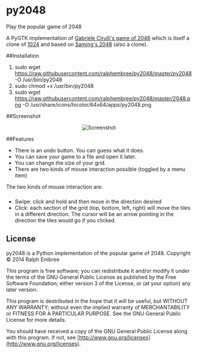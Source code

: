 py2048
======

Play the popular game of 2048

A PyGTK implementation of [Gabriele Cirulli's game of 2048](https://github.com/gabrielecirulli/2048) which is itself a clone of [1024](https://play.google.com/store/apps/details?id=com.veewo.a1024) and based on [Saming's 2048](http://saming.fr/p/2048/) (also a clone).

##Installation
1. sudo wget https://raw.githubusercontent.com/ralphembree/py2048/master/py2048 -O /usr/bin/py2048
2. sudo chmod +x /usr/bin/py2048
3. sudo wget https://raw.githubusercontent.com/ralphembree/py2048/master/2048.png -O /usr/share/icons/hicolor/64x64/apps/py2048.png

##Screenshot

<p align="center">
  <img src="https://github.com/ralphembree/py2048/blob/master/screenshot.png" alt="Screenshot"/>
</p>

##Features
* There is an undo button.  You can guess what it does.
* You can save your game to a file and open it later.
* You can change the size of your grid.
* There are two kinds of mouse interaction possible (toggled by a menu item)

The two kinds of mouse interaction are:
###
* Swipe: click and hold and then move in the direction desired
* Click: each section of the grid (top, bottom, left, right) will move the tiles in a different direction.  The cursor will be an arrow pointing in the direction the tiles would go if you clicked.

## License
py2048 is a Python implementation of the popular game of 2048.
Copyright © 2014 Ralph Embree

This program is free software; you can redistribute it and/or modify
it under the terms of the GNU General Public License as published by
the Free Software Foundation; either version 3 of the License, or
(at your option) any later version.

This program is destributed in the hope that it will be useful,
but WITHOUT ANY WARRANTY; without even the implied warranty of
MERCHANTABILITY or FITNESS FOR A PARTICULAR PURPOSE.  See the
GNU General Public License for more details.

You should have received a copy of the GNU General Public License along
with this program.  If not, see [http://www.gnu.org/licenses](http://www.gnu.org/licenses).

